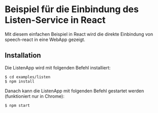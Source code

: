 # Beispiel für die Einbindung des Listen-Service in React

Mit diesem einfachen Beispiel in React wird die direkte Einbindung von speech-react in eine WebApp gezeigt.

## Installation

Die ListenApp wird mit folgenden Befehl installiert:

    $ cd examples/listen
    $ npm install

Danach kann die ListenApp mit folgenden Befehl gestartet werden (funktioniert nur in Chrome):

    $ npm start
